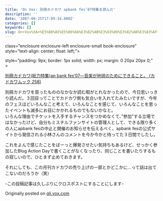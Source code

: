 ```yaml
---
title: 'On Vox: 別冊カドカワ apbank fes’07特集を読んだ'
description: ''
date: '2007-08-25T17:09:34.000Z'
categories: []
keywords: []
slug: On+Vox%3A+%E5%88%A5%E5%86%8A%E3%82%AB%E3%83%89%E3%82%AB%E3%83%AF+apbank+fes%E2%80%9907%E7%89%B9%E9%9B%86%E3%82%92%E8%AA%AD%E3%82%93%E3%81%A0
---
```

class=”enclosure enclosure-left enclosure-small book-enclosure”  
style=”text-align: center; float: left;”>

style=”padding: 9px; border: 1px solid; width: px; margin: 0 20px 20px 0;”  
\>

[別冊カドカワ(総力特集)ap bank fes’07―音楽が地球のためにできること。 (カドカワムック 258)](http://qli.vox.com/library/book/6a00c225200a1d549d00e398a107af0002.html "別冊カドカワ(総力特集)ap bank fes’07―音楽が地球のためにできること。 (カドカワムック 258)")

別冊カドカワを買ったもののなかなか読む暇がとれなかったので、今日思いっきり読んだ。３回目ってことでカドカワ側も気合いを入れてたみたいですが、今年のフェスほどいろんなこと考えて、いろんなことを感じて、いろんなことを思ったイベントも滅多にお目にかかれるものでもないかなと。  
いろんな理由でチケットを入手するチャンスをつかめなくて、”参加”する立場ではなかったけど、自分もミスチルファンサイトの管理人として、できる限り多くの人にapbank fesの中止と開催のお知らせを伝えるべく、apbank fesの公式サイトから発信される小林さんのコメントを今か今かと待ってた３日間でしたし。  
  
これをよんで感じたことをばーっと爆発させたい気持ちもあるけど、せっかく参加したBlog Action Dayで書くことがなくなったり、同じことを書いたりするもの寂しいので、ひとまず止めておきます。  
  
それにしても、この月刊カドカワの売り上げの一部とかどこかに…って話は出てこないのだろうか（笑）  
  
\-この投稿記事は久しぶりにクロスポストにすることにします-

Originally posted on [qli.vox.com](http://qli.vox.com/library/post/%E5%88%A5%E5%86%8A%E3%82%AB%E3%83%89%E3%82%AB%E3%83%AF-apbank-fes07%E7%89%B9%E9%9B%86%E3%82%92%E8%AA%AD%E3%82%93%E3%81%A0.html)